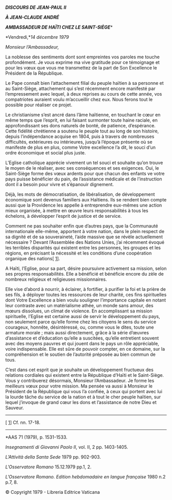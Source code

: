 ***DISCOURS DE JEAN-PAUL II***

***À JEAN-CLAUDE ANDRÉ***

***AMBASSADEUR DE HAÏTI CHEZ LE SAINT-SIÈGE****

*Vendredi,**14 décembre 1979*

*Monsieur l’Ambassadeur,*

La noblesse des sentiments dont sont empreintes vos paroles me touche profondément. Je vous exprime ma vive gratitude pour ce témoignage et pour les vœux que vous me transmettez de la part de Son Excellence le Président de la République.

Le Pape connaît bien l’attachement filial du peuple haïtien à sa personne et au Saint-Siège, attachement qui s’est récemment encore manifesté par l’empressement avec lequel, à deux reprises au cours de cette année, vos compatriotes auraient voulu m’accueillir chez eux. Nous ferons tout le possible pour réaliser ce projet.

Le christianisme s’est ancré dans l’âme haïtienne, en touchant le cœur en même temps que l’esprit, en lui faisant surmonter toute haine raciale, en approfondissant ses dons naturels de bonté, de patience, d’espérance. Cette fidélité chrétienne a soutenu le peuple tout au long de son histoire, depuis l’indépendance acquise en 1804, puis à travers de nombreuses difficultés, extérieures ou intérieures, jusqu’à l’époque présente où se manifeste de plus en plus, comme Votre excellence l’a dit, le souci d’un ordre économique et social plus juste.

L’Eglise catholique apprécie vivement un tel souci et souhaite qu’on trouve le moyen de le réaliser, avec ses conséquences et ses exigences. Oui, le Saint-Siège forme des vœux ardents pour que chacun des enfants ve votre pays puisse bénéficier du pain, de l’assistance médicale et de l’instruction dont il a besoin pour vivre et s’épanouir dignement.

Déjà, les mots de démocratisation, de libéralisation, de développement économique sont devenus familiers aux Haïtiens. Ils se rendent bien compte aussi que la Providence les appelle à entreprendre eux-mêmes une action mieux organisée, à mettre en œuvre leurs responsabilités à tous les échelons, à développer l’esprit de justice et de service.

Comment ne pas souhaiter enfin que d’autres pays, que la Communauté internationale elle-même, apportent à votre nation, dans le plein respect de sa dignité et de sa souveraineté, l’aide massive que se révèle actuellement nécessaire ? Devant l’Assemblée des Nations Unies, j’ai récemment évoqué les terribles disparités qui existent entre les personnes, les groupes et les régions, en précisant la nécessité et les conditions d’une coopération organique des nations[ [1](#_ftn1 "")].

A Haïti, l’Eglise, pour sa part, désire poursuivre activement sa mission, selon ses propres responsabilités. Elle a bénéficié et bénéficie encore du zèle de nombreux religieux et religieuses missionnaires.

Elle vise d’abord à nourrir, à éclairer, à fortifier, à purifier la foi et la prière de ses fils, à déployer toutes les ressources de leur charité, ces fins spirituelles dont Votre Excellence a bien voulu souligner l’importance capitale en notant leur contraste avec un matérialisme athée, un monde sans amour, des mœurs dissolues, un climat de violence. En accomplissant sa mission spirituelle, l’Eglise est certaine aussi de servir le développement du pays, non seulement parce qu’elle forme chez les citoyens le sens du service courageux, honnête, désintéressé, ou, comme vous le dites, toute une armature morale ; mais aussi directement, grâce à la série d’œuvres d’assistance et d’éducation qu’elle a suscitées, qu’elle entretient souvent avec des moyens pauvres et qui jouent dans le pays un rôle appréciable, voire indispensable. Elle est sûre de pouvoir compter, en ce domaine, sur la compréhension et le soutien de l’autorité préposée au bien commun de tous.

C’est dans cet esprit que je souhaite un développement fructueux des relations cordiales qui existent entre la République d’Haïti et le Saint-Siège. Vous y contribuerez désormais, Monsieur l’Ambassadeur. Je forme les meilleurs vœux pour votre mission. Ma pensée va aussi à Monsieur le Président de la République qui vous l’a confiée, à ceux qui portent avec lui la lourde tâche du service de la nation et à tout le cher peuple haïtien, sur lequel j’invoque de grand cœur les dons et l’assistance de notre Dieu et Sauveur.

________________________

[ [1](#_ftnref1 "")] Cf. nn. 17-18.

* * *

*AAS 71 (1979), p. 1531-1533.

*Insegnamenti di Giovanni Paolo II*, vol. II, 2 pp. 1403-1405.

*L’Attività della Santa Sede* 1979 pp. 902-903.

*L'Osservatore Romano* 15.12.1979 pp.1, 2.

*L'Osservatore Romano. Edition hebdomadaire en langue française* 1980 n.2 p.7, 8.

© Copyright 1979 - Libreria Editrice Vaticana